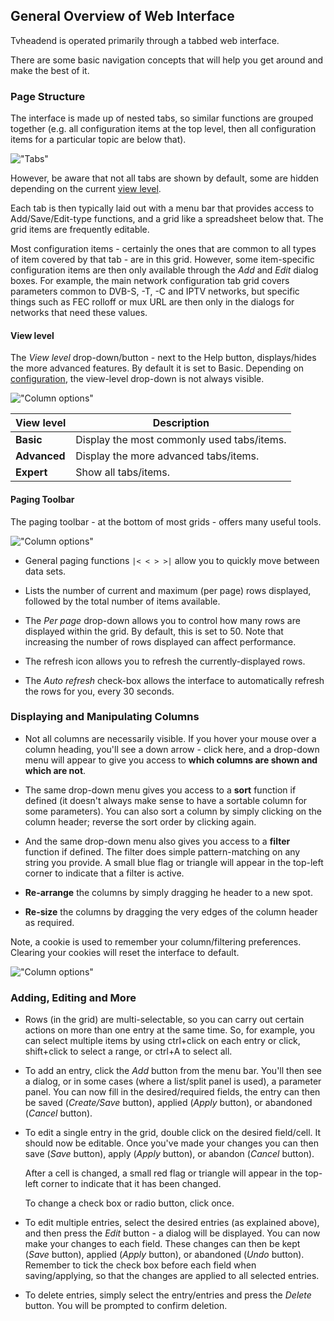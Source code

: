 ## General Overview of Web Interface

Tvheadend is operated primarily through a tabbed web interface. 

There are some basic navigation concepts that will help you get around and
make the best of it.

### Page Structure

The interface is made up of nested tabs, so similar functions are grouped
together (e.g. all configuration items at the top level, then all configuration
items for a particular topic are below that). 

!["Tabs"](static/img/doc/webui_general/tabbar.png)

However, be aware that not all tabs are 
shown by default, some are hidden depending on the current [view level](#view-level).

Each tab is then typically laid out with a menu bar that provides access 
to Add/Save/Edit-type functions, and a grid like a spreadsheet below that.
The grid items are frequently editable.

Most configuration items - certainly the ones that are common to all types
of item covered by that tab - are in this grid. However, some item-specific
configuration items are then only available through the *Add* and *Edit*
dialog boxes. For example, the main network configuration tab grid covers
parameters common to DVB-S, -T, -C and IPTV networks, but specific things
such as FEC rolloff or mux URL are then only in the dialogs for networks
that need these values.

#### View level

The *View level* drop-down/button - next to the Help button, 
displays/hides the more advanced features. By default it is set to Basic.
Depending on [configuration](class/config), the view-level drop-down is 
not always visible.

!["Column options"](static/img/doc/webui_general/viewlevel.png)

View level            | Description
----------------------|-------------------------------------------------
**Basic**             | Display the most commonly used tabs/items.
**Advanced**          | Display the more advanced tabs/items.
**Expert**            | Show all tabs/items.

#### Paging Toolbar

The paging toolbar - at the bottom of most grids - offers many useful 
tools. 

!["Column options"](static/img/doc/webui_general/pagebar.png)

* General paging functions ```|< < > >|``` allow you to quickly move 
between data sets.

* Lists the number of current and maximum (per page) rows displayed, followed by 
the total number of items available.

* The *Per page* drop-down allows you to control how many rows are 
displayed within the grid. By default, this is set to 50. Note that 
increasing the number of rows displayed can affect performance.

* The refresh icon allows you to refresh the currently-displayed rows. 

* The *Auto refresh* check-box allows the interface to automatically 
refresh the rows for you, every 30 seconds.

### Displaying and Manipulating Columns

* Not all columns are necessarily visible. If you hover your mouse over a
  column heading, you'll see a down arrow - click here, and a drop-down menu
  will appear to give you access to **which columns are shown and which are not**.
  
* The same drop-down menu gives you access to a **sort** function if defined
  (it doesn't always make sense to have a sortable column for some parameters).
  You can also sort a column by simply clicking on the column header; reverse
  the sort order by clicking again.

* And the same drop-down menu also gives you access to a **filter** function
  if defined. The filter does simple pattern-matching on any string you
  provide. A small blue flag or triangle will appear in the top-left 
  corner to indicate that a filter is active.
  
* **Re-arrange** the columns by simply dragging he header to a new spot.

* **Re-size** the columns by dragging the very edges of the column header as
  required. 
  
Note, a cookie is used to remember your column/filtering preferences. Clearing
your cookies will reset the interface to default.

!["Column options"](static/img/doc/webui_general/columnoptions.png)
  
### Adding, Editing and More

* Rows (in the grid) are multi-selectable, so you can carry out certain actions on
  more than one entry at the same time. So, for example, you can select
  multiple items by using ctrl+click on each entry or click, 
  shift+click to select a range, or ctrl+A to select all.

* To add an entry, click the *Add* button from the menu bar. You'll then 
  see a dialog, or in some cases (where a list/split panel is used), a 
  parameter panel. You can now fill in the desired/required fields, the 
  entry can then be saved (*Create/Save* button), applied (*Apply* button), 
  or abandoned (*Cancel* button).
  
* To edit a single entry in the grid, double click on the desired field/cell. 
  It should now be editable. Once you've made your changes you can then 
  save (*Save* button), apply (*Apply* button), or abandon (*Cancel* button).
  
  After a cell is changed, a small red flag or triangle will appear in 
  the top-left corner to indicate that it has been changed.
  
  To change a check box or radio button, click once.

* To edit multiple entries, select the desired entries (as explained above), and 
  then press the *Edit* button - a dialog will be displayed. You can now make 
  your changes to each field. These changes can then be kept (*Save* button), 
  applied (*Apply* button), or abandoned (*Undo* button). Remember to tick the 
  check box before each field when saving/applying, so that the changes are applied 
  to all selected entries.
  
* To delete entries, simply select the entry/entries and press the *Delete* button.
  You will be prompted to confirm deletion.
